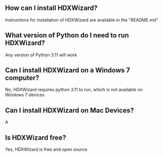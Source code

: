 ## How can I install HDXWizard?
Instructions for installation of HDXWizard are available in the "README.md"
## What version of Python do I need to run HDXWizard?
Any version of Python 3.11 will work
## Can I install HDXWizard on a Windows 7 computer?
No, HDXWizard requires python 3.11 to run, which is not available on Windows 7 devices
## Can I install HDXWizard on Mac Devices?
A
## Is HDXWizard free?
Yes, HDXWizard is free and open source
